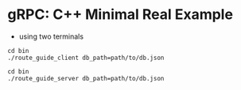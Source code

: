 # gRPC: C++ Minimal Real Example

- using two terminals

```shell
cd bin
./route_guide_client db_path=path/to/db.json
```

```shell
cd bin
./route_guide_server db_path=path/to/db.json
```